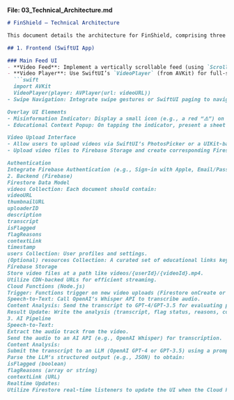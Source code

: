 **File: 03_Technical_Architecture.md**

```markdown
# FinShield – Technical Architecture

This document details the architecture for FinShield, comprising three main components: the Frontend (SwiftUI), the Backend (Firebase), and the AI Pipeline (speech-to-text and content analysis).

## 1. Frontend (SwiftUI App)

### Main Feed UI
- **Video Feed**: Implement a vertically scrollable feed (using `ScrollView` or `TabView` with paging) that mimics TikTok.
- **Video Player**: Use SwiftUI’s `VideoPlayer` (from AVKit) for full-screen video playback:
  ```swift
  import AVKit
  VideoPlayer(player: AVPlayer(url: videoURL))
- Swipe Navigation: Integrate swipe gestures or SwiftUI paging to navigate between videos.

Overlay UI Elements
- Misinformation Indicator: Display a small icon (e.g., a red “⚠️”) on videos flagged by AI.
- Educational Context Popup: On tapping the indicator, present a sheet with detailed explanations (flag reasons and an educational link).

Video Upload Interface
- Allow users to upload videos via SwiftUI’s PhotosPicker or a UIKit-based UIImagePickerController.
- Upload video files to Firebase Storage and create corresponding Firestore documents.

Authentication
Integrate Firebase Authentication (e.g., Sign-in with Apple, Email/Password, or Anonymous login) to secure uploads and user data.
2. Backend (Firebase)
Firestore Data Model
videos Collection: Each document should contain:
videoURL
thumbnailURL
uploaderID
description
transcript
isFlagged
flagReasons
contextLink
timestamp
users Collection: User profiles and settings.
(Optional) resources Collection: A curated set of educational links keyed by topic.
Firebase Storage
Store video files at a path like videos/{userId}/{videoId}.mp4.
Utilize CDN-backed URLs for efficient streaming.
Cloud Functions (Node.js)
Trigger: Functions trigger on new video uploads (Firestore onCreate or Storage finalization).
Speech-to-Text: Call OpenAI’s Whisper API to transcribe audio.
Content Analysis: Send the transcript to GPT-4/GPT-3.5 for evaluating potential misinformation.
Result Update: Write the analysis (transcript, flag status, reasons, context link) back to the Firestore document.
3. AI Pipeline
Speech-to-Text:
Extract the audio track from the video.
Send the audio to an AI API (e.g., OpenAI Whisper) for transcription.
Content Analysis:
Submit the transcript to an LLM (OpenAI GPT-4 or GPT-3.5) using a prompt to detect misleading claims.
Parse the LLM’s structured output (e.g., JSON) to obtain:
isFlagged (boolean)
flagReasons (array or string)
contextLink (URL)
Realtime Updates:
Utilize Firestore real-time listeners to update the UI when the Cloud Function finishes processing.